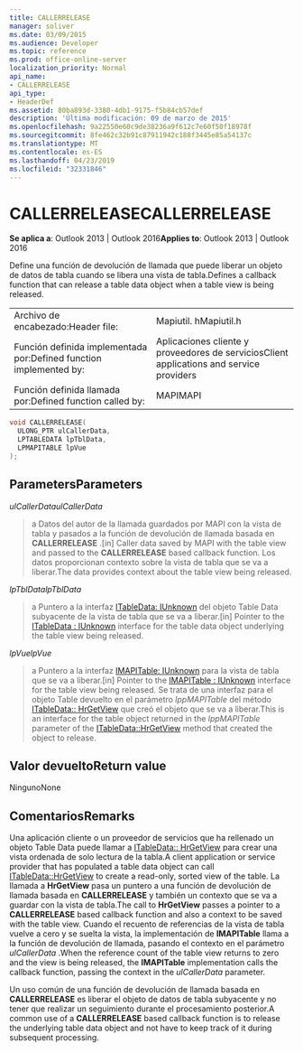 ```yaml
---
title: CALLERRELEASE
manager: soliver
ms.date: 03/09/2015
ms.audience: Developer
ms.topic: reference
ms.prod: office-online-server
localization_priority: Normal
api_name:
- CALLERRELEASE
api_type:
- HeaderDef
ms.assetid: 80ba893d-3380-4db1-9175-f5b84cb57def
description: 'Última modificación: 09 de marzo de 2015'
ms.openlocfilehash: 9a22550e60c9de38236a9f612c7e60f50f18978f
ms.sourcegitcommit: 8fe462c32b91c87911942c188f3445e85a54137c
ms.translationtype: MT
ms.contentlocale: es-ES
ms.lasthandoff: 04/23/2019
ms.locfileid: "32331846"
---
```

# <a name="callerrelease"></a><span data-ttu-id="02c16-103">CALLERRELEASE</span><span class="sxs-lookup"><span data-stu-id="02c16-103">CALLERRELEASE</span></span>

  
  
<span data-ttu-id="02c16-104">**Se aplica a**: Outlook 2013 | Outlook 2016</span><span class="sxs-lookup"><span data-stu-id="02c16-104">**Applies to**: Outlook 2013 | Outlook 2016</span></span> 
  
<span data-ttu-id="02c16-105">Define una función de devolución de llamada que puede liberar un objeto de datos de tabla cuando se libera una vista de tabla.</span><span class="sxs-lookup"><span data-stu-id="02c16-105">Defines a callback function that can release a table data object when a table view is being released.</span></span> 
  
|||
|:-----|:-----|
|<span data-ttu-id="02c16-106">Archivo de encabezado:</span><span class="sxs-lookup"><span data-stu-id="02c16-106">Header file:</span></span>  <br/> |<span data-ttu-id="02c16-107">Mapiutil. h</span><span class="sxs-lookup"><span data-stu-id="02c16-107">Mapiutil.h</span></span>  <br/> |
|<span data-ttu-id="02c16-108">Función definida implementada por:</span><span class="sxs-lookup"><span data-stu-id="02c16-108">Defined function implemented by:</span></span>  <br/> |<span data-ttu-id="02c16-109">Aplicaciones cliente y proveedores de servicios</span><span class="sxs-lookup"><span data-stu-id="02c16-109">Client applications and service providers</span></span>  <br/> |
|<span data-ttu-id="02c16-110">Función definida llamada por:</span><span class="sxs-lookup"><span data-stu-id="02c16-110">Defined function called by:</span></span>  <br/> |<span data-ttu-id="02c16-111">MAPI</span><span class="sxs-lookup"><span data-stu-id="02c16-111">MAPI</span></span>  <br/> |
   
```cpp
void CALLERRELEASE(
  ULONG_PTR ulCallerData,
  LPTABLEDATA lpTblData,
  LPMAPITABLE lpVue
);
```

## <a name="parameters"></a><span data-ttu-id="02c16-112">Parameters</span><span class="sxs-lookup"><span data-stu-id="02c16-112">Parameters</span></span>

 <span data-ttu-id="02c16-113">_ulCallerData_</span><span class="sxs-lookup"><span data-stu-id="02c16-113">_ulCallerData_</span></span>
  
> <span data-ttu-id="02c16-114">a Datos del autor de la llamada guardados por MAPI con la vista de tabla y pasados a la función de devolución de llamada basada en **CALLERRELEASE** .</span><span class="sxs-lookup"><span data-stu-id="02c16-114">[in] Caller data saved by MAPI with the table view and passed to the **CALLERRELEASE** based callback function.</span></span> <span data-ttu-id="02c16-115">Los datos proporcionan contexto sobre la vista de tabla que se va a liberar.</span><span class="sxs-lookup"><span data-stu-id="02c16-115">The data provides context about the table view being released.</span></span> 
    
 <span data-ttu-id="02c16-116">_lpTblData_</span><span class="sxs-lookup"><span data-stu-id="02c16-116">_lpTblData_</span></span>
  
> <span data-ttu-id="02c16-117">a Puntero a la interfaz [ITableData: IUnknown](itabledataiunknown.md) del objeto Table Data subyacente de la vista de tabla que se va a liberar.</span><span class="sxs-lookup"><span data-stu-id="02c16-117">[in] Pointer to the [ITableData : IUnknown](itabledataiunknown.md) interface for the table data object underlying the table view being released.</span></span> 
    
 <span data-ttu-id="02c16-118">_lpVue_</span><span class="sxs-lookup"><span data-stu-id="02c16-118">_lpVue_</span></span>
  
> <span data-ttu-id="02c16-119">a Puntero a la interfaz [IMAPITable: IUnknown](imapitableiunknown.md) para la vista de tabla que se va a liberar.</span><span class="sxs-lookup"><span data-stu-id="02c16-119">[in] Pointer to the [IMAPITable : IUnknown](imapitableiunknown.md) interface for the table view being released.</span></span> <span data-ttu-id="02c16-120">Se trata de una interfaz para el objeto Table devuelto en el parámetro _lppMAPITable_ del método [ITableData:: HrGetView](itabledata-hrgetview.md) que creó el objeto que se va a liberar.</span><span class="sxs-lookup"><span data-stu-id="02c16-120">This is an interface for the table object returned in the  _lppMAPITable_ parameter of the [ITableData::HrGetView](itabledata-hrgetview.md) method that created the object to release.</span></span> 
    
## <a name="return-value"></a><span data-ttu-id="02c16-121">Valor devuelto</span><span class="sxs-lookup"><span data-stu-id="02c16-121">Return value</span></span>

<span data-ttu-id="02c16-122">Ninguno</span><span class="sxs-lookup"><span data-stu-id="02c16-122">None</span></span> 
  
## <a name="remarks"></a><span data-ttu-id="02c16-123">Comentarios</span><span class="sxs-lookup"><span data-stu-id="02c16-123">Remarks</span></span>

<span data-ttu-id="02c16-124">Una aplicación cliente o un proveedor de servicios que ha rellenado un objeto Table Data puede llamar a [ITableData:: HrGetView](itabledata-hrgetview.md) para crear una vista ordenada de solo lectura de la tabla.</span><span class="sxs-lookup"><span data-stu-id="02c16-124">A client application or service provider that has populated a table data object can call [ITableData::HrGetView](itabledata-hrgetview.md) to create a read-only, sorted view of the table.</span></span> <span data-ttu-id="02c16-125">La llamada a **HrGetView** pasa un puntero a una función de devolución de llamada basada en **CALLERRELEASE** y también un contexto que se va a guardar con la vista de tabla.</span><span class="sxs-lookup"><span data-stu-id="02c16-125">The call to **HrGetView** passes a pointer to a **CALLERRELEASE** based callback function and also a context to be saved with the table view.</span></span> <span data-ttu-id="02c16-126">Cuando el recuento de referencias de la vista de tabla vuelve a cero y se suelta la vista, la implementación de **IMAPITable** llama a la función de devolución de llamada, pasando el contexto en el parámetro _ulCallerData_ .</span><span class="sxs-lookup"><span data-stu-id="02c16-126">When the reference count of the table view returns to zero and the view is being released, the **IMAPITable** implementation calls the callback function, passing the context in the  _ulCallerData_ parameter.</span></span> 
  
<span data-ttu-id="02c16-127">Un uso común de una función de devolución de llamada basada en **CALLERRELEASE** es liberar el objeto de datos de tabla subyacente y no tener que realizar un seguimiento durante el procesamiento posterior.</span><span class="sxs-lookup"><span data-stu-id="02c16-127">A common use of a **CALLERRELEASE** based callback function is to release the underlying table data object and not have to keep track of it during subsequent processing.</span></span> 
  

